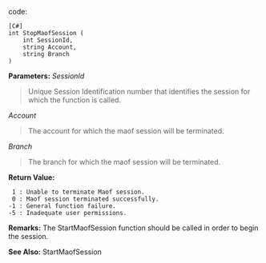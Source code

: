 code:
```
[C#]
int StopMaofSession ( 
    int SessionId, 
    string Account, 
    string Branch 
)
```

**Parameters:**
_SessionId_
> Unique Session Identification number that identifies the session for which the function is called.

_Account_
> The account for which the maof session will be terminated.

_Branch_
> The branch for which the maof session will be terminated.


**Return Value:**
```
 1 : Unable to terminate Maof session.
 0 : Maof session terminated successfully.
-1 : General function failure.
-5 : Inadequate user permissions.
```

**Remarks:**
The StartMaofSession function should be called in order to begin the session.

**See Also:**
StartMaofSession